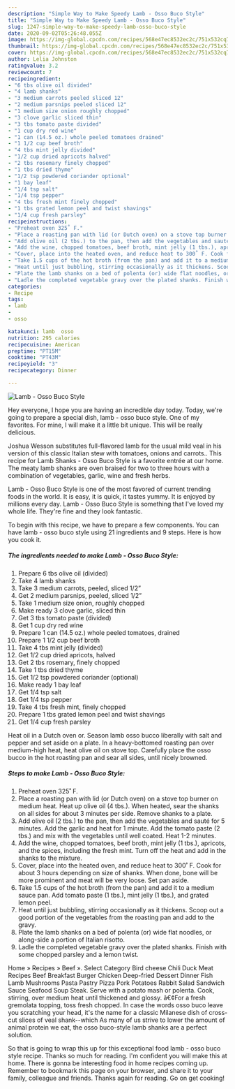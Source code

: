 ```yaml
---
description: "Simple Way to Make Speedy Lamb - Osso Buco Style"
title: "Simple Way to Make Speedy Lamb - Osso Buco Style"
slug: 1247-simple-way-to-make-speedy-lamb-osso-buco-style
date: 2020-09-02T05:26:48.055Z
image: https://img-global.cpcdn.com/recipes/568e47ec8532ec2c/751x532cq70/lamb-osso-buco-style-recipe-main-photo.jpg
thumbnail: https://img-global.cpcdn.com/recipes/568e47ec8532ec2c/751x532cq70/lamb-osso-buco-style-recipe-main-photo.jpg
cover: https://img-global.cpcdn.com/recipes/568e47ec8532ec2c/751x532cq70/lamb-osso-buco-style-recipe-main-photo.jpg
author: Lelia Johnston
ratingvalue: 3.2
reviewcount: 7
recipeingredient:
- "6 tbs olive oil divided"
- "4 lamb shanks"
- "3 medium carrots peeled sliced 12"
- "2 medium parsnips peeled sliced 12"
- "1 medium size onion roughly chopped"
- "3 clove garlic sliced thin"
- "3 tbs tomato paste divided"
- "1 cup dry red wine"
- "1 can (14.5 oz.) whole peeled tomatoes drained"
- "1 1/2 cup beef broth"
- "4 tbs mint jelly divided"
- "1/2 cup dried apricots halved"
- "2 tbs rosemary finely chopped"
- "1 tbs dried thyme"
- "1/2 tsp powdered coriander optional"
- "1 bay leaf"
- "1/4 tsp salt"
- "1/4 tsp pepper"
- "4 tbs fresh mint finely chopped"
- "1 tbs grated lemon peel and twist shavings"
- "1/4 cup fresh parsley"
recipeinstructions:
- "Preheat oven 325˚ F."
- "Place a roasting pan with lid (or Dutch oven) on a stove top burner on medium heat. Heat up olive oil (4 tbs.). When heated, sear the shanks on all sides for about 3 minutes per side. Remove shanks to a plate."
- "Add olive oil (2 tbs.) to the pan, then add the vegetables and sauté for 5 minutes. Add the garlic and heat for 1 minute. Add the tomato paste (2 tbs.) and mix with the vegetables until well coated. Heat 1-2 minutes."
- "Add the wine, chopped tomatoes, beef broth, mint jelly (1 tbs.), apricots, and the spices, including the fresh mint. Turn off the heat and add in the shanks to the mixture."
- "Cover, place into the heated oven, and reduce heat to 300˚ F. Cook for about 3 hours depending on size of shanks. When done, bone will be more prominent and meat will be very loose. Set pan aside."
- "Take 1.5 cups of the hot broth (from the pan) and add it to a medium sauce pan. Add tomato paste (1 tbs.), mint jelly (1 tbs.), and grated lemon peel."
- "Heat until just bubbling, stirring occasionally as it thickens. Scoop out a good portion of the vegetables from the roasting pan and add to the gravy."
- "Plate the lamb shanks on a bed of polenta (or) wide flat noodles, or along-side a portion of Italian risotto."
- "Ladle the completed vegetable gravy over the plated shanks. Finish with some chopped parsley and a lemon twist."
categories:
- Recipe
tags:
- lamb
- 
- osso

katakunci: lamb  osso 
nutrition: 295 calories
recipecuisine: American
preptime: "PT15M"
cooktime: "PT43M"
recipeyield: "3"
recipecategory: Dinner

---
```



![Lamb - Osso Buco Style](https://img-global.cpcdn.com/recipes/568e47ec8532ec2c/751x532cq70/lamb-osso-buco-style-recipe-main-photo.jpg)

Hey everyone, I hope you are having an incredible day today. Today, we're going to prepare a special dish, lamb - osso buco style. One of my favorites. For mine, I will make it a little bit unique. This will be really delicious.

Joshua Wesson substitutes full-flavored lamb for the usual mild veal in his version of this classic Italian stew with tomatoes, onions and carrots.. This recipe for Lamb Shanks - Osso Buco Style is a favorite entrée at our home. The meaty lamb shanks are oven braised for two to three hours with a combination of vegetables, garlic, wine and fresh herbs.

Lamb - Osso Buco Style is one of the most favored of current trending foods in the world. It is easy, it is quick, it tastes yummy. It is enjoyed by millions every day. Lamb - Osso Buco Style is something that I've loved my whole life. They're fine and they look fantastic.


To begin with this recipe, we have to prepare a few components. You can have lamb - osso buco style using 21 ingredients and 9 steps. Here is how you cook it.

<!--inarticleads1-->

##### The ingredients needed to make Lamb - Osso Buco Style:

1. Prepare 6 tbs olive oil (divided)
1. Take 4 lamb shanks
1. Take 3 medium carrots, peeled, sliced 1/2”
1. Get 2 medium parsnips, peeled, sliced 1/2”
1. Take 1 medium size onion, roughly chopped
1. Make ready 3 clove garlic, sliced thin
1. Get 3 tbs tomato paste (divided)
1. Get 1 cup dry red wine
1. Prepare 1 can (14.5 oz.) whole peeled tomatoes, drained
1. Prepare 1 1/2 cup beef broth
1. Take 4 tbs mint jelly (divided)
1. Get 1/2 cup dried apricots, halved
1. Get 2 tbs rosemary, finely chopped
1. Take 1 tbs dried thyme
1. Get 1/2 tsp powdered coriander (optional)
1. Make ready 1 bay leaf
1. Get 1/4 tsp salt
1. Get 1/4 tsp pepper
1. Take 4 tbs fresh mint, finely chopped
1. Prepare 1 tbs grated lemon peel and twist shavings
1. Get 1/4 cup fresh parsley


Heat oil in a Dutch oven or. Season lamb osso bucco liberally with salt and pepper and set aside on a plate. In a heavy-bottomed roasting pan over medium-high heat, heat olive oil on stove top. Carefully place the osso bucco in the hot roasting pan and sear all sides, until nicely browned. 

<!--inarticleads2-->

##### Steps to make Lamb - Osso Buco Style:

1. Preheat oven 325˚ F.
1. Place a roasting pan with lid (or Dutch oven) on a stove top burner on medium heat. Heat up olive oil (4 tbs.). When heated, sear the shanks on all sides for about 3 minutes per side. Remove shanks to a plate.
1. Add olive oil (2 tbs.) to the pan, then add the vegetables and sauté for 5 minutes. Add the garlic and heat for 1 minute. Add the tomato paste (2 tbs.) and mix with the vegetables until well coated. Heat 1-2 minutes.
1. Add the wine, chopped tomatoes, beef broth, mint jelly (1 tbs.), apricots, and the spices, including the fresh mint. Turn off the heat and add in the shanks to the mixture.
1. Cover, place into the heated oven, and reduce heat to 300˚ F. Cook for about 3 hours depending on size of shanks. When done, bone will be more prominent and meat will be very loose. Set pan aside.
1. Take 1.5 cups of the hot broth (from the pan) and add it to a medium sauce pan. Add tomato paste (1 tbs.), mint jelly (1 tbs.), and grated lemon peel.
1. Heat until just bubbling, stirring occasionally as it thickens. Scoop out a good portion of the vegetables from the roasting pan and add to the gravy.
1. Plate the lamb shanks on a bed of polenta (or) wide flat noodles, or along-side a portion of Italian risotto.
1. Ladle the completed vegetable gravy over the plated shanks. Finish with some chopped parsley and a lemon twist.


Home » Recipes » Beef ». Select Category Bird cheese Chili Duck Meat Recipes Beef Breakfast Burger Chicken Deep-fried Dessert Dinner Fish Lamb Mushrooms Pasta Pastry Pizza Pork Potatoes Rabbit Salad Sandwich Sauce Seafood Soup Steak. Serve with a potato mash or polenta. Cook, stirring, over medium heat until thickened and glossy. â€¢For a fresh gremolata topping, toss fresh chopped. In case the words osso buco leave you scratching your head, it&#39;s the name for a classic Milanese dish of cross-cut slices of veal shank--which As many of us strive to lower the amount of animal protein we eat, the osso buco-style lamb shanks are a perfect solution. 

So that is going to wrap this up for this exceptional food lamb - osso buco style recipe. Thanks so much for reading. I'm confident you will make this at home. There is gonna be interesting food in home recipes coming up. Remember to bookmark this page on your browser, and share it to your family, colleague and friends. Thanks again for reading. Go on get cooking!
